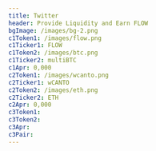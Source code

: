 ```yaml
---
title: Twitter
header: Provide Liquidity and Earn FLOW
bgImage: /images/bg-2.png
c1Token1: /images/flow.png
c1Ticker1: FLOW
c1Token2: /images/btc.png
c1Ticker2: multiBTC
c1Apr: 0,000
c2Token1: /images/wcanto.png
c2Ticker1: wCANTO
c2Token2: /images/eth.png
c2Ticker2: ETH
c2Apr: 0,000
c3Token1:
c3Token2:
c3Apr:
c3Pair:
---
```


#
